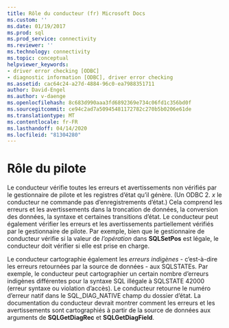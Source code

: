 ```yaml
---
title: Rôle du conducteur (fr) Microsoft Docs
ms.custom: ''
ms.date: 01/19/2017
ms.prod: sql
ms.prod_service: connectivity
ms.reviewer: ''
ms.technology: connectivity
ms.topic: conceptual
helpviewer_keywords:
- driver error checking [ODBC]
- diagnostic information [ODBC], driver error checking
ms.assetid: cac64c24-a27d-4884-96c0-ea7988351711
author: David-Engel
ms.author: v-daenge
ms.openlocfilehash: 8c683d990aaa3fd6892369e734c06fd1c356bd0f
ms.sourcegitcommit: ce94c2ad7a50945481172782c270b5b0206e61de
ms.translationtype: MT
ms.contentlocale: fr-FR
ms.lasthandoff: 04/14/2020
ms.locfileid: "81304280"
---
```

# <a name="role-of-the-driver"></a>Rôle du pilote
Le conducteur vérifie toutes les erreurs et avertissements non vérifiés par le gestionnaire de pilote et les registres d’état qu’il génère. (Un ODBC 2. *x* le conducteur ne commande pas d’enregistrements d’état.) Cela comprend les erreurs et les avertissements dans la troncation de données, la conversion des données, la syntaxe et certaines transitions d’état. Le conducteur peut également vérifier les erreurs et les avertissements partiellement vérifiés par le gestionnaire de pilote. Par exemple, bien que le gestionnaire de conducteur vérifie si la valeur de *l’opération* dans **SQLSetPos** est légale, le conducteur doit vérifier si elle est prise en charge.  
  
 Le conducteur cartographie également les *erreurs indigènes* - c’est-à-dire les erreurs retournées par la source de données - aux SQLSTATEs. Par exemple, le conducteur peut cartographier un certain nombre d’erreurs indigènes différentes pour la syntaxe SQL illégale à SQLSTATE 42000 (erreur syntaxe ou violation d’accès). Le conducteur retourne le numéro d’erreur natif dans le SQL_DIAG_NATIVE champ du dossier d’état. La documentation du conducteur devrait montrer comment les erreurs et les avertissements sont cartographiés à partir de la source de données aux arguments de **SQLGetDiagRec** et **SQLGetDiagField**.
